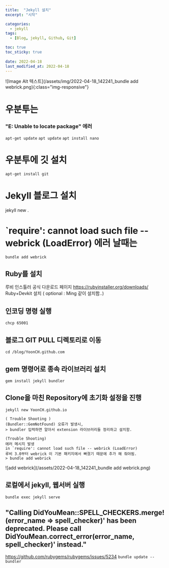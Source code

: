 ```yaml
---
title:  "Jekyll 설치"
excerpt: "시작"

categories:
  - jekyll
tags:
  - [Blog, jekyll, Github, Git]

toc: true
toc_sticky: true
 
date: 2022-04-18
last_modified_at: 2022-04-18
---
```


![Image Alt 텍스트](/assets/img/2022-04-18_142241_bundle add webrick.png){:class="img-responsive"}

# 우분투는
### "E: Unable to locate package" 에러 
`apt-get update`
`apt update`
`apt install nano`

# 우분투에 깃 설치
`apt-get install git`

# Jekyll 블로그 설치
jekyll new .


# `require': cannot load such file -- webrick (LoadError) 에러 날때는
`bundle add webrick`


## Ruby를 설치
루비 인스톨러 공식 다운로드 페이지 https://rubyinstaller.org/downloads/
Ruby+Devkit 설치
( optional : Ming 같이 설치함..)

## 인코딩 명령 실행
`chcp 65001`

## 블로그 GIT PULL 디렉토리로 이동 
`cd /blog/YoonCH.github.com`

## gem 명령어로 종속 라이브러리 설치
`gem install jekyll bundler`

## Clone을 마친 Repository에 초기화 설정을 진행
`jekyll new YoonCH.github.io`

```
( Trouble Shooting ) 
(Bundler::GemNotFound) 오류가 발생시,
> bundler 입력하면 알아서 extension 라이브러리들 정리하고 설치함.
```

```
(Trouble Shooting)
에러 메시지 발생
in `require': cannot load such file -- webrick (LoadError)
루비 3.0부터 webrick 이 기본 패키지에서 빠졌기 때문에 추가 해 줘야됨.
> bundle add webrick
```
![add webrick](/assets/2022-04-18_142241_bundle add webrick.png)

## 로컬에서 jekyll, 웹서버 실행
`bundle exec jekyll serve`



## "Calling DidYouMean::SPELL_CHECKERS.merge!(error_name => spell_checker)' has been deprecated. Please call DidYouMean.correct_error(error_name, spell_checker)' instead."
https://github.com/rubygems/rubygems/issues/5234
`bundle update --bundler`



